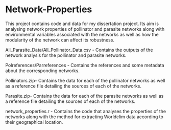 # Network-Properties

This project contains code and data for my dissertation project. Its aim is analysing network properties of pollinator and parasite networks along with environmental variables associated with the networks as well as how the modularity of the network can affect its robustness.


All_Parasite_Data/All_Pollinator_Data.csv - Contains the outputs of the network analysis for the pollinator and parasite networks.

Polreferences/Parreferences - Contains the references and some metadata about the corresponding networks. 

Pollinators.zip- Contains the data for each of the pollinator networks as well as a reference file detailing the sources of each of the networks. 

Parasite.zip- Contains the data for each of the parasite networks as well as a reference file detailing the sources of each of the networks.

network_properties.r - Contains the code that analyses the properties of the networks along with the method for extracting Worldclim data according to their geographical location.
